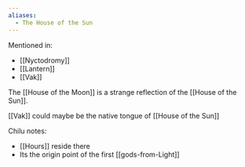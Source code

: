 ```yaml
---
aliases:
  - The House of the Sun
---
```

Mentioned in:
- [[Nyctodromy]]
- [[Lantern]]
- [[Vak]]

The [[House of the Moon]] is a strange reflection of the [[House of the Sun]].

[[Vak]] could maybe be the native tongue of [[House of the Sun]]

Chilu notes:
- [[Hours]] reside there
- Its the origin point of the first [[gods-from-Light]]